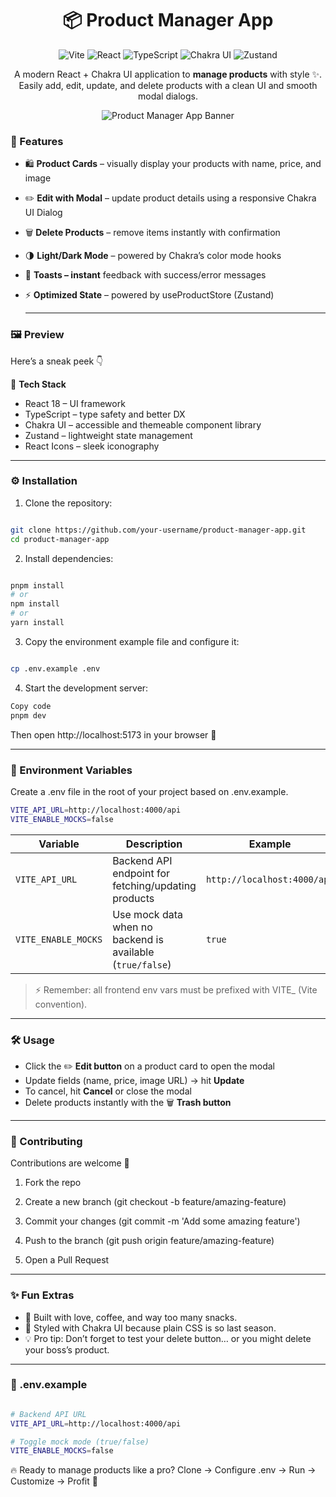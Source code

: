 <div align="center">

# 📦 Product Manager App  

![Vite](https://img.shields.io/badge/Vite-646CFF?logo=vite&logoColor=white&style=for-the-badge) ![React](https://img.shields.io/badge/React-20232A?logo=react&logoColor=61DAFB&style=for-the-badge) ![TypeScript](https://img.shields.io/badge/TypeScript-3178C6?logo=typescript&logoColor=white&style=for-the-badge) ![Chakra UI](https://img.shields.io/badge/Chakra_UI-319795?logo=chakraui&logoColor=white&style=for-the-badge) ![Zustand](https://img.shields.io/badge/Zustand-333?logo=react&logoColor=white&style=for-the-badge) 

A modern React + Chakra UI application to **manage products** with style ✨.  
Easily add, edit, update, and delete products with a clean UI and smooth modal dialogs.  

<img src="https://via.placeholder.com/1000x350.png?text=Product+Manager+App+Banner" alt="Product Manager App Banner" />


</div>



### 🎯 Features
- 🛍️ **Product Cards** – visually display your products with name, price, and image
- ✏️ **Edit with Modal** – update product details using a responsive Chakra UI Dialog
- 🗑️ **Delete Products** – remove items instantly with confirmation
- 🌗 **Light/Dark Mode** – powered by Chakra’s color mode hooks
- 🔔 **Toasts – instant** feedback with success/error messages
- ⚡ **Optimized State** – powered by useProductStore (Zustand)
  
  --- 
### 🖼️ Preview
Here’s a sneak peek 👇


🚀 **Tech Stack**
- React 18 – UI framework
- TypeScript – type safety and better DX
- Chakra UI – accessible and themeable component library
- Zustand – lightweight state management
- React Icons – sleek iconography
---

### ⚙️ Installation
1. Clone the repository:

```bash

git clone https://github.com/your-username/product-manager-app.git
cd product-manager-app
```


2. Install dependencies:
```bash

pnpm install
# or
npm install
# or
yarn install
```

3. Copy the environment example file and configure it:
```bash

cp .env.example .env
```

4. Start the development server:

```bash
Copy code
pnpm dev
```

Then open http://localhost:5173 in your browser 🚀

---

### 🔑 Environment Variables
Create a .env file in the root of your project based on .env.example.

```bash
VITE_API_URL=http://localhost:4000/api
VITE_ENABLE_MOCKS=false
```


| Variable            | Description                                               | Example                     |
| ------------------- | --------------------------------------------------------- | --------------------------- |
| `VITE_API_URL`      | Backend API endpoint for fetching/updating products       | `http://localhost:4000/api` |
| `VITE_ENABLE_MOCKS` | Use mock data when no backend is available (`true/false`) | `true`                      |


>⚡ Remember: all frontend env vars must be prefixed with VITE_ (Vite convention).
---

### 🛠️ Usage
- Click the ✏️ **Edit button** on a product card to open the modal
- Update fields (name, price, image URL) → hit **Update**
- To cancel, hit **Cancel** or close the modal
- Delete products instantly with the 🗑️ **Trash button**
---



### 🤝 Contributing
Contributions are welcome 🎉

1. Fork the repo

1. Create a new branch (git checkout -b feature/amazing-feature)

1. Commit your changes (git commit -m 'Add some amazing feature')

1. Push to the branch (git push origin feature/amazing-feature)

1. Open a Pull Request
---


### ✨ Fun Extras
- 🍕 Built with love, coffee, and way too many snacks.
- 🎨 Styled with Chakra UI because plain CSS is so last season.
- 💡 Pro tip: Don’t forget to test your delete button… or you might delete your boss’s product.
---

### 📂 .env.example

```bash

# Backend API URL
VITE_API_URL=http://localhost:4000/api

# Toggle mock mode (true/false)
VITE_ENABLE_MOCKS=false
```


🔥 Ready to manage products like a pro?
Clone → Configure .env → Run → Customize → Profit 🚀


